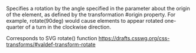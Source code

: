 Specifies a rotation by the angle specified in the parameter about the origin of the element, as defined by the transformation #origin property. For example, rotate(90deg) would cause elements to appear rotated one-quarter of a turn in the clockwise direction.

Corresponds to SVG rotate() function
https://drafts.csswg.org/css-transforms/#valdef-transform-rotate
